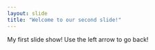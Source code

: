 ```yaml
---
layout: slide
title: "Welcome to our second slide!"
---
```

My first slide show!
Use the left arrow to go back!
